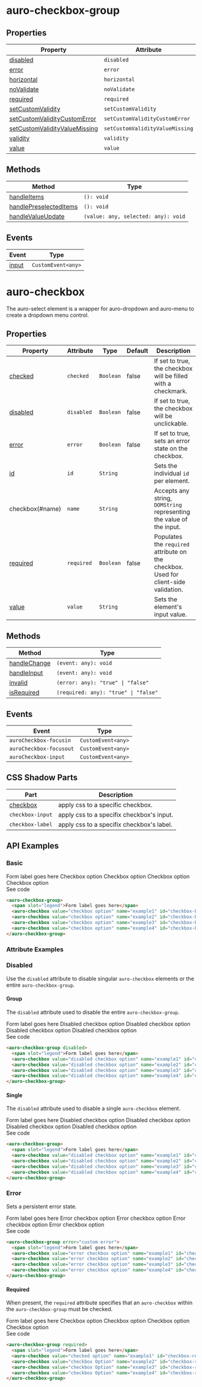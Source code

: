 <!-- AURO-GENERATED-CONTENT:START (FILE:src=./../api.md) -->
<!-- The below content is automatically added from ./../api.md -->

# auro-checkbox-group

## Properties

| Property                        | Attribute                       | Type      | Default     |
|---------------------------------|---------------------------------|-----------|-------------|
| [disabled](#disabled)                      | `disabled`                      | `boolean` | false       |
| [error](#error)                         | `error`                         | `string`  |             |
| [horizontal](#horizontal)                    | `horizontal`                    | `boolean` | false       |
| [noValidate](#noValidate)                    | `noValidate`                    | `boolean` |             |
| [required](#required)                      | `required`                      | `boolean` | false       |
| [setCustomValidity](#setCustomValidity)             | `setCustomValidity`             | `string`  |             |
| [setCustomValidityCustomError](#setCustomValidityCustomError)  | `setCustomValidityCustomError`  | `string`  |             |
| [setCustomValidityValueMissing](#setCustomValidityValueMissing) | `setCustomValidityValueMissing` | `string`  |             |
| [validity](#validity)                      | `validity`                      | `string`  | "undefined" |
| [value](#value)                         | `value`                         | `array`   | "undefined" |

## Methods

| Method                   | Type                                |
|--------------------------|-------------------------------------|
| [handleItems](#handleItems)            | `(): void`                          |
| [handlePreselectedItems](#handlePreselectedItems) | `(): void`                          |
| [handleValueUpdate](#handleValueUpdate)      | `(value: any, selected: any): void` |

## Events

| Event   | Type               |
|---------|--------------------|
| [input](#input) | `CustomEvent<any>` |

# auro-checkbox

The auro-select element is a wrapper for auro-dropdown and auro-menu to create a dropdown menu control.

## Properties

| Property   | Attribute  | Type      | Default | Description                                      |
|------------|------------|-----------|---------|--------------------------------------------------|
| [checked](#checked)  | `checked`  | `Boolean` | false   | If set to true, the checkbox will be filled with a checkmark. |
| [disabled](#disabled) | `disabled` | `Boolean` | false   | If set to true, the checkbox will be unclickable. |
| [error](#error)    | `error`    | `Boolean` | false   | If set to true, sets an error state on the checkbox. |
| [id](#id)       | `id`       | `String`  |         | Sets the individual `id` per element.            |
| checkbox(#name)     | `name`     | `String`  |         | Accepts any string, `DOMString` representing the value of the input. |
| [required](#required) | `required` | `Boolean` | false   | Populates the `required` attribute on the checkbox. Used for client-side validation. |
| [value](#value)    | `value`    | `String`  |         | Sets the element's input value.                  |

## Methods

| Method         | Type                                 |
|----------------|--------------------------------------|
| [handleChange](#handleChange) | `(event: any): void`                 |
| [handleInput](#handleInput)  | `(event: any): void`                 |
| [invalid](#invalid)      | `(error: any): "true" \| "false"`    |
| [isRequired](#isRequired)   | `(required: any): "true" \| "false"` |

## Events

| Event                   | Type               |
|-------------------------|--------------------|
| `auroCheckbox-focusin`  | `CustomEvent<any>` |
| `auroCheckbox-focusout` | `CustomEvent<any>` |
| `auroCheckbox-input`    | `CustomEvent<any>` |

## CSS Shadow Parts

| Part             | Description                               |
|------------------|-------------------------------------------|
| [checkbox](#checkbox)       | apply css to a specific checkbox.         |
| `checkbox-input` | apply css to a specifix checkbox's input. |
| `checkbox-label` | apply css to a specifix checkbox's label. |
<!-- AURO-GENERATED-CONTENT:END -->

## API Examples

### Basic

<div class="twoColDemoRow">
  <div>
    <div class="exampleWrapper">
      <!-- AURO-GENERATED-CONTENT:START (FILE:src=./../../apiExamples/basic.html) -->
      <!-- The below content is automatically added from ./../../apiExamples/basic.html -->
      <auro-checkbox-group>
        <span slot="legend">Form label goes here</span>
        <auro-checkbox value="checkbox option" name="example1" id="checkbox-basic1">Checkbox option</auro-checkbox>
        <auro-checkbox value="checkbox option" name="example2" id="checkbox-basic2" checked>Checkbox option</auro-checkbox>
        <auro-checkbox value="checkbox option" name="example3" id="checkbox-basic3">Checkbox option</auro-checkbox>
        <auro-checkbox value="checkbox option" name="example4" id="checkbox-basic4">Checkbox option</auro-checkbox>
      </auro-checkbox-group>
      <!-- AURO-GENERATED-CONTENT:END -->
    </div>
<auro-accordion lowProfile justifyRight>
  <span slot="trigger">See code</span>
<!-- AURO-GENERATED-CONTENT:START (CODE:src=./../../apiExamples/basic.html) -->
<!-- The below code snippet is automatically added from ./../../apiExamples/basic.html -->

```html
<auro-checkbox-group>
  <span slot="legend">Form label goes here</span>
  <auro-checkbox value="checkbox option" name="example1" id="checkbox-basic1">Checkbox option</auro-checkbox>
  <auro-checkbox value="checkbox option" name="example2" id="checkbox-basic2" checked>Checkbox option</auro-checkbox>
  <auro-checkbox value="checkbox option" name="example3" id="checkbox-basic3">Checkbox option</auro-checkbox>
  <auro-checkbox value="checkbox option" name="example4" id="checkbox-basic4">Checkbox option</auro-checkbox>
</auro-checkbox-group>
```
<!-- AURO-GENERATED-CONTENT:END -->
</auro-accordion>

### Attribute Examples

### Disabled

Use the `disabled` attribute to disable singular `auro-checkbox` elements or the entire `auro-checkbox-group`.

#### Group

The `disabled` attribute used to disable the entire `auro-checkbox-group`.

<div class="exampleWrapper">
  <!-- AURO-GENERATED-CONTENT:START (FILE:src=./../../apiExamples/disabled.html) -->
  <!-- The below content is automatically added from ./../../apiExamples/disabled.html -->
  <auro-checkbox-group disabled>
    <span slot="legend">Form label goes here</span>
    <auro-checkbox value="disabled checkbox option" name="example1" id="checkbox-disabled1">Disabled checkbox option</auro-checkbox>
    <auro-checkbox value="disabled checkbox option" name="example2" id="checkbox-disabled2" checked>Disabled checkbox option</auro-checkbox>
    <auro-checkbox value="disabled checkbox option" name="example3" id="checkbox-disabled3">Disabled checkbox option</auro-checkbox>
    <auro-checkbox value="disabled checkbox option" name="example4" id="checkbox-disabled4" checked>Disabled checkbox option</auro-checkbox>
  </auro-checkbox-group>
  <!-- AURO-GENERATED-CONTENT:END -->
</div>
<auro-accordion lowProfile justifyRight>
  <span slot="trigger">See code</span>
<!-- AURO-GENERATED-CONTENT:START (CODE:src=./../../apiExamples/disabled.html) -->
<!-- The below code snippet is automatically added from ./../../apiExamples/disabled.html -->

```html
<auro-checkbox-group disabled>
  <span slot="legend">Form label goes here</span>
  <auro-checkbox value="disabled checkbox option" name="example1" id="checkbox-disabled1">Disabled checkbox option</auro-checkbox>
  <auro-checkbox value="disabled checkbox option" name="example2" id="checkbox-disabled2" checked>Disabled checkbox option</auro-checkbox>
  <auro-checkbox value="disabled checkbox option" name="example3" id="checkbox-disabled3">Disabled checkbox option</auro-checkbox>
  <auro-checkbox value="disabled checkbox option" name="example4" id="checkbox-disabled4" checked>Disabled checkbox option</auro-checkbox>
</auro-checkbox-group>
```
<!-- AURO-GENERATED-CONTENT:END -->
</auro-accordion>

#### Single

The `disabled` attribute used to disable a single `auro-checkbox` element.

<div class="exampleWrapper">
  <!-- AURO-GENERATED-CONTENT:START (FILE:src=./../../apiExamples/singleDisabled.html) -->
  <!-- The below content is automatically added from ./../../apiExamples/singleDisabled.html -->
  <auro-checkbox-group>
    <span slot="legend">Form label goes here</span>
    <auro-checkbox value="disabled checkbox option" name="example1" id="checkbox-singleDisabled1">Disabled checkbox option</auro-checkbox>
    <auro-checkbox value="disabled checkbox option" name="example2" id="checkbox-singleDisabled2" checked>Disabled checkbox option</auro-checkbox>
    <auro-checkbox value="disabled checkbox option" name="example3" id="checkbox-singleDisabled3" disabled>Disabled checkbox option</auro-checkbox>
    <auro-checkbox value="disabled checkbox option" name="example4" id="checkbox-singleDisabled4" disabled checked>Disabled checkbox option</auro-checkbox>
  </auro-checkbox-group>
  <!-- AURO-GENERATED-CONTENT:END -->
</div>
<auro-accordion lowProfile justifyRight>
  <span slot="trigger">See code</span>
<!-- AURO-GENERATED-CONTENT:START (CODE:src=./../../apiExamples/singleDisabled.html) -->
<!-- The below code snippet is automatically added from ./../../apiExamples/singleDisabled.html -->

```html
<auro-checkbox-group>
  <span slot="legend">Form label goes here</span>
  <auro-checkbox value="disabled checkbox option" name="example1" id="checkbox-singleDisabled1">Disabled checkbox option</auro-checkbox>
  <auro-checkbox value="disabled checkbox option" name="example2" id="checkbox-singleDisabled2" checked>Disabled checkbox option</auro-checkbox>
  <auro-checkbox value="disabled checkbox option" name="example3" id="checkbox-singleDisabled3" disabled>Disabled checkbox option</auro-checkbox>
  <auro-checkbox value="disabled checkbox option" name="example4" id="checkbox-singleDisabled4" disabled checked>Disabled checkbox option</auro-checkbox>
</auro-checkbox-group>
```
<!-- AURO-GENERATED-CONTENT:END -->
</auro-accordion>

### Error

Sets a persistent error state.

<div class="exampleWrapper">
  <!-- AURO-GENERATED-CONTENT:START (FILE:src=./../../apiExamples/error.html) -->
  <!-- The below content is automatically added from ./../../apiExamples/error.html -->
  <auro-checkbox-group error="custom error">
    <span slot="legend">Form label goes here</span>
    <auro-checkbox value="error checkbox option" name="example1" id="checkbox-error1">Error checkbox option</auro-checkbox>
    <auro-checkbox value="error checkbox option" name="example2" id="checkbox-error2">Error checkbox option</auro-checkbox>
    <auro-checkbox value="error checkbox option" name="example3" id="checkbox-error3">Error checkbox option</auro-checkbox>
    <auro-checkbox value="error checkbox option" name="example4" id="checkbox-error4" checked>Error checkbox option</auro-checkbox>
  </auro-checkbox-group>
  <!-- AURO-GENERATED-CONTENT:END -->
</div>
<auro-accordion lowProfile justifyRight>
  <span slot="trigger">See code</span>
<!-- AURO-GENERATED-CONTENT:START (CODE:src=./../../apiExamples/error.html) -->
<!-- The below code snippet is automatically added from ./../../apiExamples/error.html -->

```html
<auro-checkbox-group error="custom error">
  <span slot="legend">Form label goes here</span>
  <auro-checkbox value="error checkbox option" name="example1" id="checkbox-error1">Error checkbox option</auro-checkbox>
  <auro-checkbox value="error checkbox option" name="example2" id="checkbox-error2">Error checkbox option</auro-checkbox>
  <auro-checkbox value="error checkbox option" name="example3" id="checkbox-error3">Error checkbox option</auro-checkbox>
  <auro-checkbox value="error checkbox option" name="example4" id="checkbox-error4" checked>Error checkbox option</auro-checkbox>
</auro-checkbox-group>
```
<!-- AURO-GENERATED-CONTENT:END -->
</auro-accordion>

#### Required

When present, the `required` attribute specifies that an `auro-checkbox` within the `auro-checkbox-group` must be checked.

<div class="exampleWrapper">
  <!-- AURO-GENERATED-CONTENT:START (FILE:src=./../../apiExamples/required.html) -->
  <!-- The below content is automatically added from ./../../apiExamples/required.html -->
  <auro-checkbox-group required>
    <span slot="legend">Form label goes here</span>
    <auro-checkbox value="checked option" name="example1" id="checkbox-required1">Checkbox option</auro-checkbox>
    <auro-checkbox value="checkbox Option" name="example2" id="checkbox-required2">Checkbox option</auro-checkbox>
    <auro-checkbox value="checkbox Option" name="example3" id="checkbox-required3">Checkbox option</auro-checkbox>
    <auro-checkbox value="checkbox Option" name="example4" id="checkbox-required4">Checkbox option</auro-checkbox>
  </auro-checkbox-group>
  <!-- AURO-GENERATED-CONTENT:END -->
</div>
<auro-accordion lowProfile justifyRight>
  <span slot="trigger">See code</span>
<!-- AURO-GENERATED-CONTENT:START (CODE:src=./../../apiExamples/required.html) -->
<!-- The below code snippet is automatically added from ./../../apiExamples/required.html -->

```html
<auro-checkbox-group required>
  <span slot="legend">Form label goes here</span>
  <auro-checkbox value="checked option" name="example1" id="checkbox-required1">Checkbox option</auro-checkbox>
  <auro-checkbox value="checkbox Option" name="example2" id="checkbox-required2">Checkbox option</auro-checkbox>
  <auro-checkbox value="checkbox Option" name="example3" id="checkbox-required3">Checkbox option</auro-checkbox>
  <auro-checkbox value="checkbox Option" name="example4" id="checkbox-required4">Checkbox option</auro-checkbox>
</auro-checkbox-group>
```
<!-- AURO-GENERATED-CONTENT:END -->
</auro-accordion>
